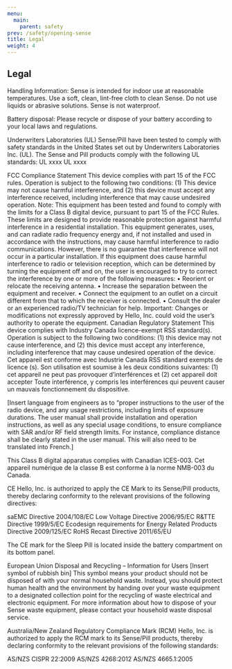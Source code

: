 ```yaml
---
menu:
  main:
    parent: safety
prev: /safety/opening-sense
title: Legal
weight: 4
---
```


## Legal


Handling Information: 
Sense is intended for indoor use at reasonable temperatures. 
Use a soft, clean, lint-free cloth to clean Sense. Do not use liquids or abrasive solutions. Sense is not waterproof.

Battery disposal:
Please recycle or dispose of your battery according to your local laws and regulations.

Underwriters Laboratories (UL)
Sense/Pill have been tested to comply with safety standards in the United States set out by Underwriters Laboratories Inc. (UL).  The Sense and Pill products comply with the following UL standards:
UL xxxx
UL xxxx

FCC Compliance Statement
This device complies with part 15 of the FCC rules. Operation is subject to the following two conditions: (1) This device may not cause harmful interference, and (2) this device must accept any interference received, including interference that may cause undesired operation.
Note: This equipment has been tested and found to comply with the limits for a Class B digital device, pursuant to part 15 of the FCC Rules. These limits are designed to provide reasonable protection against harmful interference in a residential installation. This equipment generates, uses, and can radiate radio frequency energy and, if not installed and used in accordance with the instructions, may cause harmful interference to radio communications. However, there is no guarantee that interference will not occur in a particular installation. If this equipment does cause harmful interference to radio or television reception, which can be determined by turning the equipment off and on, the user is encouraged to try to correct the interference by one or more of the following measures:
•	Reorient or relocate the receiving antenna.
•	Increase the separation between the equipment and receiver.
•	Connect the equipment to an outlet on a circuit different from that to which the receiver is connected.
•	Consult the dealer or an experienced radio/TV technician for help.
Important:  Changes or modifications not expressly approved by Hello, Inc. could void the user’s authority to operate the equipment.
Canadian Regulatory Statement 
This device complies with Industry Canada licence-exempt RSS standard(s). Operation is subject to the following two conditions: (1) this device may not cause interference, and (2) this device must accept any interference, including interference that may cause undesired operation of the device.
Cet appareil est conforme avec Industrie Canada RSS standard exempts de licence
(s). Son utilisation est soumise à les deux conditions suivantes: (1) cet appareil ne peut pas provoquer d’interférences et (2) cet appareil doit accepter Toute interférence, y compris les interférences qui peuvent causer un mauvais fonctionnement du dispositive.

[Insert language from engineers as to “proper instructions to the user of the radio device, and any usage restrictions, including limits of exposure durations. The user manual shall provide installation and operation instructions, as well as any special usage conditions, to ensure compliance with SAR and/or RF field strength limits. For instance, compliance distance shall be clearly stated in the user manual.  This will also need to be translated into French.]

This Class B digital apparatus complies with Canadian ICES-003.
Cet appareil numérique de la classe B est conforme à la norme NMB-003 du Canada.




CE
Hello, Inc. is authorized to apply the CE Mark to its Sense/Pill products, thereby declaring
conformity to the relevant provisions of the following directives:

saEMC Directive 2004/108/EC
Low Voltage Directive 2006/95/EC
R&TTE Directive 1999/5/EC
Ecodesign requirements for Energy Related Products Directive 2009/125/EC
RoHS Recast Directive 2011/65/EU

The CE mark for the Sleep Pill is located inside the battery compartment on its bottom panel.

European Union Disposal and Recycling – Information for Users
[Insert symbol of rubbish bin]
This symbol means your product should not be disposed of with your normal household waste. Instead, you should protect human health and the environment by handing over your waste equipment to a designated collection point for the recycling of waste electrical and electronic equipment. For more information about how to dispose of your Sense waste equipment, please contact your household waste disposal service.

Australia/New Zealand Regulatory Compliance Mark (RCM)
Hello, Inc. is authorized to apply the RCM mark to its Sense/Pill products, thereby declaring
conformity to the relevant provisions of the following standards:

AS/NZS CISPR 22:2009
AS/NZS 4268:2012
AS/NZS 4665.1:2005

